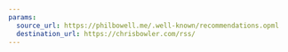 ```yaml
---
params:
  source_url: https://philbowell.me/.well-known/recommendations.opml
  destination_url: https://chrisbowler.com/rss/
---
```

